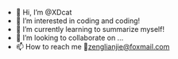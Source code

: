- 👋 Hi, I’m @XDcat
- 👀 I’m interested in coding and coding!
- 🌱 I’m currently learning to summarize myself!
- 💞️ I’m looking to collaborate on ...
- 📫 How to reach me 📧zenglianjie@foxmail.com

<!---
XDcat/XDcat is a ✨ special ✨ repository because its `README.md` (this file) appears on your GitHub profile.
You can click the Preview link to take a look at your changes.
--->

